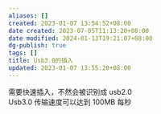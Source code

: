 ```yaml
---
aliases: []
created: 2023-01-07 13:54:52+08:00
date created: 2023-07-05T11:13:20+08:00
date modified: 2024-01-13T19:21:07+08:00
dg-publish: true
tags: []
title: Usb3.0的插入
updated: 2023-01-07 13:55:20+08:00
---
```


需要快速插入，不然会被识别成 usb2.0  
Usb3.0 传输速度可以达到 100MB 每秒